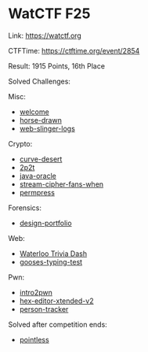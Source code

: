 # WatCTF F25

Link: <https://watctf.org>

CTFTime: <https://ctftime.org/event/2854>

Result: 1915 Points, 16th Place

Solved Challenges:

Misc:

- [welcome](./welcome.md)
- [horse-drawn](./house-drawn.md)
- [web-slinger-logs](./web-slinger-logs.md)

Crypto:

- [curve-desert](./curve-desert.md)
- [2p2t](./2p2t.md)
- [java-oracle](./java-oracle.md)
- [stream-cipher-fans-when](./stream-cipher-fans-when.md)
- [permpress](./permpress.md)

Forensics:

- [design-portfolio](./design-portfolio.md)

Web:

- [Waterloo Trivia Dash](./waterloo-trivia-dash.md)
- [gooses-typing-test](./gooses-typing-test.md)

Pwn:

- [intro2pwn](./hex-editor-xtended-v2.md)
- [hex-editor-xtended-v2](./hex-editor-xtended-v2.md)
- [person-tracker](./person-tracker.md)

Solved after competition ends:

- [pointless](./pointless.md)
